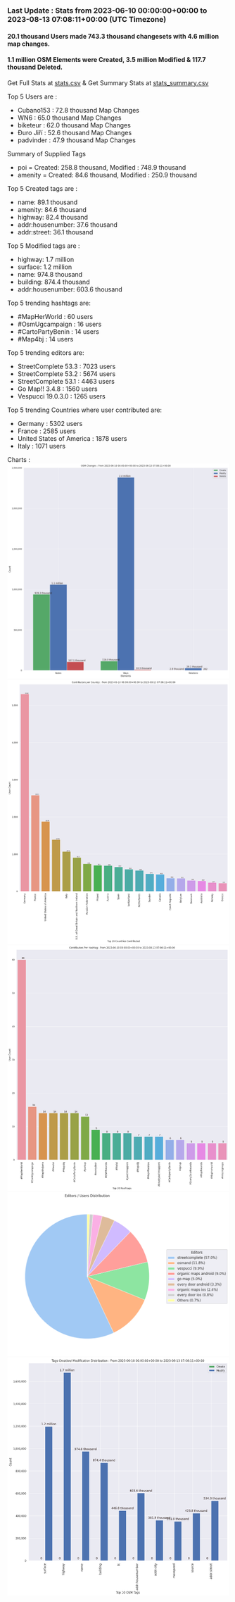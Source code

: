 ### Last Update : Stats from 2023-06-10 00:00:00+00:00 to 2023-08-13 07:08:11+00:00 (UTC Timezone)

#### 20.1 thousand Users made 743.3 thousand changesets with 4.6 million map changes.
#### 1.1 million OSM Elements were Created, 3.5 million Modified & 117.7 thousand Deleted.
Get Full Stats at [stats.csv](/stats/fieldmappers/Daily/stats.csv)
 & Get Summary Stats at [stats_summary.csv](/stats/fieldmappers/Daily/stats_summary.csv)

Top 5 Users are : 
- Cubano153 : 72.8 thousand Map Changes
- WN6 : 65.0 thousand Map Changes
- biketeur : 62.0 thousand Map Changes
- Đuro Jiří : 52.6 thousand Map Changes
- padvinder : 47.9 thousand Map Changes

Summary of Supplied Tags
- poi = Created: 258.8 thousand, Modified : 748.9 thousand
- amenity = Created: 84.6 thousand, Modified : 250.9 thousand


Top 5 Created tags are :
- name: 89.1 thousand
- amenity: 84.6 thousand
- highway: 82.4 thousand
- addr:housenumber: 37.6 thousand
- addr:street: 36.1 thousand


Top 5 Modified tags are :
- highway: 1.7 million
- surface: 1.2 million
- name: 974.8 thousand
- building: 874.4 thousand
- addr:housenumber: 603.6 thousand


Top 5 trending hashtags are:
- #MapHerWorld : 60 users
- #OsmUgcampaign : 16 users
- #CartoPartyBenin : 14 users
- #Map4bj : 14 users


Top 5 trending editors are:
- StreetComplete 53.3 : 7023 users
- StreetComplete 53.2 : 5674 users
- StreetComplete 53.1 : 4463 users
- Go Map!! 3.4.8 : 1560 users
- Vespucci 19.0.3.0 : 1265 users


Top 5 trending Countries where user contributed are:
- Germany : 5302 users
- France : 2585 users
- United States of America : 1878 users
- Italy : 1071 users


 Charts : 
![Alt text](./stats_osm_changes.png) 
![Alt text](./stats_users_per_country.png) 
![Alt text](./stats_users_per_hashtag.png) 
![Alt text](./stats_editors_pie_chart.png) 
![Alt text](./stats_tags.png) 
